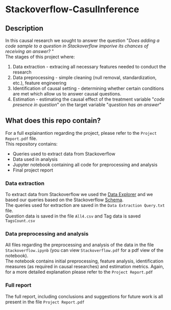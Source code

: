 # Stackoverflow-CasulInference

## Description
In this causal research we sought to answer the question "<i>Does adding a code sample to a question in Stackoverflow imporive its chances of 
receiving an answer? </i>" <br>
The stages of this project where:

<ol>
<li> Data extraction - extracing all necessary features needed to conduct the research </li>
<li> Data preprocessing - simple cleaning (null removal, standardization, etc.), feature engineering</li>
<li> Identification of causal setting - determining whether certain conditions are met which allow us to answer causal questions. </li>
<li> Estimation - estimating the causal effect of the treatment variable "<i>code presence in question</i>" on the target variable "<i>question has an answer</i>" </li>
</ol>

## What does this repo contain?
For a full explainantion regarding the project, please refer to the `Project Report.pdf` file.
<br>
This repository contains:
<ul>
<li> Queries used to extract data from Stackoverflow </li>
<li> Data used in analysis </li>
<li> Jupyter notebook containing all code for preprocessing and analysis</li>
<li> Final project report</li>
</ul>


### Data extraction
To extract data from Stackoverflow we used the [Data Explorer](https://data.stackexchange.com/stackoverflow/query/new) and we based our queries based on the
Stackoverflow [Schema](https://meta.stackexchange.com/questions/2677/database-schema-documentation-for-the-public-data-dump-and-sede).<br>
The queries used for extraction are saved in the `Data Extraction Query.txt` file.<br>
Question data is saved in the file `All4.csv` and Tag data is saved `TagsCount.csv`

### Data preprocessing and analysis
All files regarding the preprocessing and analysis of the data in the file `Stackoverflow.ipynb` (you can view `Stackoverflow.pdf` for a pdf view of the notebook).<br>
The notebook contains initial preprocessing, feature analysis, identification measures (as required in causal researches) and estimation metrics. Again, for a more detailed explanation please refer to the `Project Report.pdf`

### Full report
The full report, including conclusions and suggestions for future work is all present in the file `Project Report.pdf`




